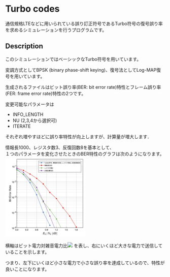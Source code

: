 # Turbo codes
通信規格LTEなどに用いられている誤り訂正符号であるTurbo符号の復号誤り率を求めるシミュレーションを行うプログラムです。
## Description
このシミュレーションではベーシックなTurbo符号を用いています。  

変調方式としてBPSK (binary phase-shift keying)、復号法としてLog-MAP復号を用いています。  

生成されるファイルはビット誤り率(BER: bit error rate)特性とフレーム誤り率(FER: frame error rate)特性の2つです。  

変更可能なパラメータは  
- INFO_LENGTH
- NU (2,3,4から選択可)  
- ITERATE  

それぞれ増やすほどに誤り率特性が向上しますが、計算量が増大します．  

情報長1000、レジスタ数3、反復回数8を基本として、  
１つのパラメータを変化させたときのBER特性のグラフは次のようになります。  
<img src="https://github.com/piosear/error-correcting-codes/blob/master/turbo-codes/Figures/Turbo_performance.png" alt="graph" title="Turbo符号の誤り率特性" width=50%>

横軸はビット電力対雑音電力比<img src="https://latex.codecogs.com/png.latex?\inline&space;\small&space;E_b/N_0" />
を表し、右にいくほど大きな電力で送信していることを示します。  

つまり、左下にいくほど小さな電力で小さな誤り率を達成しているので、特性が良いことになります。  


